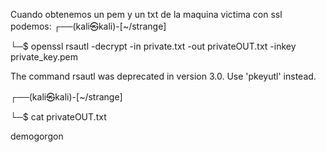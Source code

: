 Cuando obtenemos un pem y un txt de la maquina victima con ssl podemos:
┌──(kali㉿kali)-[~/strange]

└─$ openssl rsautl -decrypt -in private.txt -out privateOUT.txt -inkey private_key.pem

The command rsautl was deprecated in version 3.0. Use 'pkeyutl' instead.

┌──(kali㉿kali)-[~/strange]

└─$ cat privateOUT.txt

demogorgon